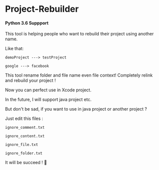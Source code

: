 # Project-Rebuilder

#### Python 3.6 Suppport

This tool is helping people who want to rebuild their project using another name.

Like that:

	demoProject ---> testProject
	
	google ---> facebook


This tool rename folder and file name even file context! Completely relink and rebuild your project !

Now you can perfect use in Xcode project.

In the future, I will support java project etc.

But don't be sad, if you want to use in java project or another project ?

Just edit this files :

	ignore_comment.txt
	
	ignore_content.txt
	
	ignore_file.txt
	
	ignore_folder.txt
	
It will be succeed ! 🍻

